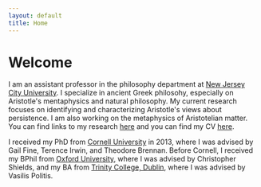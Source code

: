 ```yaml
---
layout: default
title: Home
---
```


# Welcome 

I am an assistant professor in the philosophy department at [New Jersey City University](http://www.njcu.edu). I specialize in  ancient Greek philosohy, especially on Aristotle's mentaphysics and natural philosophy. My current research focuses on identifying and characterizing Aristotle's views about persistence. I am also working on the metaphysics of Aristotelian matter. You can find links to my research [here](research) and you can find my CV [here](CV.pdf). 

I received my PhD from [Cornell University](http://philosophy.cornell.edu) in 2013, where I was advised by Gail Fine, Terence Irwin, and Theodore Brennan. Before Cornell, I received my BPhil from [Oxford University](https://www.philosophy.ox.ac.uk/home), where I was advised by Christopher Shields, and my BA from [Trinity College, Dublin](https://www.tcd.ie/Philosophy/), where I was advised by Vasilis Politis. 




